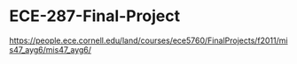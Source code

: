# ECE-287-Final-Project

https://people.ece.cornell.edu/land/courses/ece5760/FinalProjects/f2011/mis47_ayg6/mis47_ayg6/
